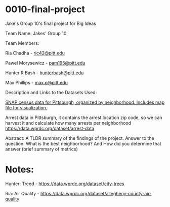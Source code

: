 # 0010-final-project
Jake's Group 10's final project for Big Ideas

Team Name:
Jakes' Group 10

Team Members:

Ria Chadha - ric42@pitt.edu

Pawel Morysewicz - pam195@pitt.edu

Hunter R Bash - hunterbash@pitt.edu

Max Phillips - max.p@pitt.edu

Description and Links to the Datasets Used:

[SNAP census data for Pittsburgh, organized by neighborhood. Includes map file for visualization.](https://data.wprdc.org/dataset/neighborhoods-with-snap-data)

Arrest data in Pittsburgh, it contains the arrest location zip code, so we can harvest it and calculate how many arrests per neighborhood
https://data.wprdc.org/dataset/arrest-data



Abstract: A TLDR summary of the findings of the project. 
Answer to the question: What is the best neighborhood? And How did you determine that answer (brief summary of metrics)

# Notes:

Hunter: Treed - https://data.wprdc.org/dataset/city-trees

Ria: Air Quality - https://data.wprdc.org/dataset/allegheny-county-air-quality